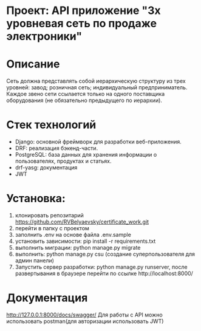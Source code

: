 # Проект: API приложение "3х уровневая сеть по продаже электроники"
# Описание
Сеть должна представлять собой иерархическую структуру из трех уровней:
завод;
розничная сеть;
индивидуальный предприниматель.
Каждое звено сети ссылается только на одного поставщика оборудования
(не обязательно предыдущего по иерархии). 

# Стек технологий
* Django: основной фреймворк для разработки веб-приложения.
* DRF: реализация бэкенд-части. 
* PostgreSQL: база данных для хранения информации о пользователях, продуктах и статьях.
* drf-yasg: документация
* JWT

# Установка: 
1. клонировать репозитарий https://github.com/RVBelyaevsky/certificate_work.git
2. перейти в папку с проектом
3. заполнить .env на основе файла .env.sample
4. установить зависимости: pip install -r requirements.txt
5. выполнить миграции: python manage.py migrate
6. выполнить: python manage.py csu (создание суперпользователя для админ панели)
7. Запустить сервер разработки: python manage.py runserver, после развертывания в браузере перейти по ссылке http://localhost:8000/
# Документация
http://127.0.0.1:8000/docs/swagger/
Для работы с API можно использовать postman(для авторизации использовать JWT)
